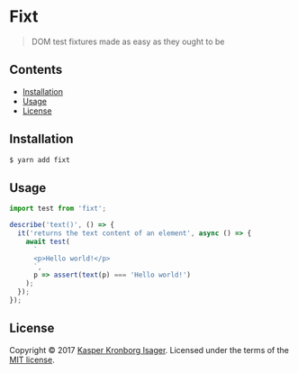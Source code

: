 # Fixt

> DOM test fixtures made as easy as they ought to be

## Contents

-   [Installation](#installation)
-   [Usage](#usage)
-   [License](#license)

## Installation

```sh
$ yarn add fixt
```

## Usage

```js
import test from 'fixt';

describe('text()', () => {
  it('returns the text content of an element', async () => {
    await test(
      `
      <p>Hello world!</p>
      `,
      p => assert(text(p) === 'Hello world!')
    );
  });
});
```

## License

Copyright &copy; 2017 [Kasper Kronborg Isager](https://github.com/kasperisager). Licensed under the terms of the [MIT license](LICENSE.md).
